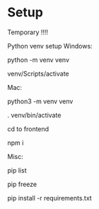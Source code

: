 # Setup
Temporary !!!!

Python venv setup Windows:

python -m venv venv

venv/Scripts/activate

Mac:

python3 -m venv venv

. venv/bin/activate  



cd to frontend

npm i





Misc:

pip list

pip freeze

pip install -r requirements.txt